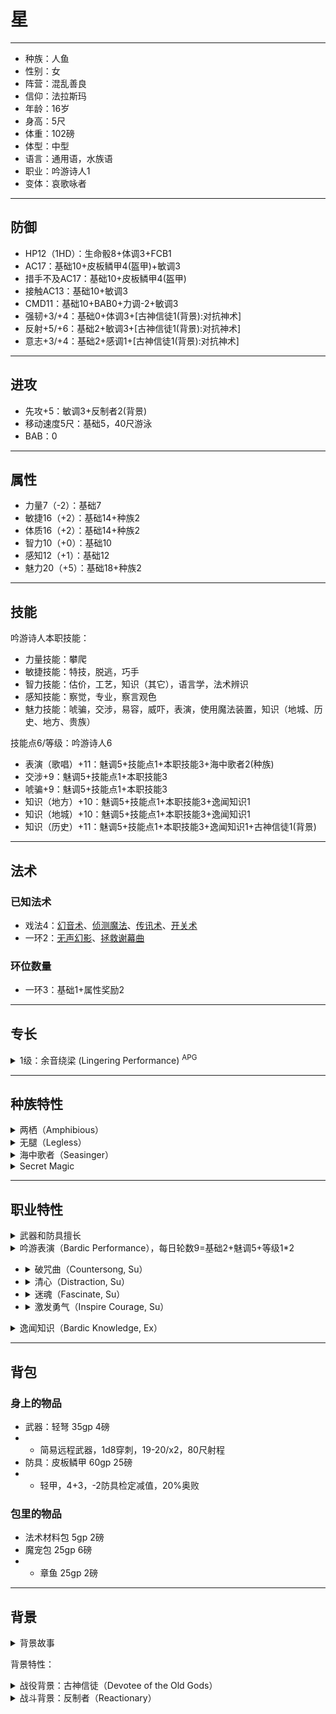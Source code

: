 # 星

----

- 种族：人鱼
- 性别：女
- 阵营：混乱善良
- 信仰：法拉斯玛
- 年龄：16岁
- 身高：5尺
- 体重：102磅
- 体型：中型
- 语言：通用语，水族语
- 职业：吟游诗人1
- 变体：哀歌咏者

----

## 防御

- HP12（1HD）：生命骰8+体调3+FCB1
- AC17：基础10+皮板鳞甲4(盔甲)+敏调3
- 措手不及AC17：基础10+皮板鳞甲4(盔甲)
- 接触AC13：基础10+敏调3
- CMD11：基础10+BAB0+力调-2+敏调3
- 强韧+3/+4：基础0+体调3+[古神信徒1(背景):对抗神术]
- 反射+5/+6：基础2+敏调3+[古神信徒1(背景):对抗神术]
- 意志+3/+4：基础2+感调1+[古神信徒1(背景):对抗神术]

----

## 进攻

- 先攻+5：敏调3+反制者2(背景)
- 移动速度5尺：基础5，40尺游泳
- BAB：0

----

## 属性

- 力量7（-2）：基础7
- 敏捷16（+2）：基础14+种族2
- 体质16（+2）：基础14+种族2
- 智力10（+0）：基础10
- 感知12（+1）：基础12
- 魅力20（+5）：基础18+种族2

----

## 技能

吟游诗人本职技能：
- 力量技能：攀爬
- 敏捷技能：特技，脱逃，巧手
- 智力技能：估价，工艺，知识（其它），语言学，法术辨识
- 感知技能：察觉，专业，察言观色
- 魅力技能：唬骗，交涉，易容，威吓，表演，使用魔法装置，知识（地城、历史、地方、贵族）

技能点6/等级：吟游诗人6
- 表演（歌唱）+11：魅调5+技能点1+本职技能3+海中歌者2(种族)
- 交涉+9：魅调5+技能点1+本职技能3
- 唬骗+9：魅调5+技能点1+本职技能3
- 知识（地方）+10：魅调5+技能点1+本职技能3+逸闻知识1
- 知识（地城）+10：魅调5+技能点1+本职技能3+逸闻知识1
- 知识（历史）+11：魅调5+技能点1+本职技能3+逸闻知识1+古神信徒1(背景)

----

## 法术

### 已知法术

- 戏法4：[幻音术](https://xiaoxiaomeow.github.io/pathfinder/spell.html?spell=ghost%20sound)、[侦测魔法](https://xiaoxiaomeow.github.io/pathfinder/spell.html?spell=detect%20magic)、[传讯术](https://xiaoxiaomeow.github.io/pathfinder/spell.html?spell=message)、[开关术](https://xiaoxiaomeow.github.io/pathfinder/spell.html?spell=open-close)
- 一环2：[无声幻影](https://xiaoxiaomeow.github.io/pathfinder/spell.html?spell=silent%20image)、[拯救谢幕曲](https://xiaoxiaomeow.github.io/pathfinder/spell.html?spell=saving%20finale)

### 环位数量

- 一环3：基础1+属性奖励2

----

## 专长

<details>
<summary>
1级：余音绕梁 (Lingering Performance) <sup>APG</sup>
</summary>

即使你停止演奏，你的吟游表演的效果仍旧环绕在周边。

先决条件: 【吟游表演】职业特性。

专长效果: 在你停止表演之后，你的【吟游表演】带来的加值与减值仍旧能持续2轮。任何其他先决条件，诸如范围或者特殊条件，必须仍旧满足才能让效果持续下去。如果你在这期间内开始一次新的吟游表演，前一次表演的效果会立刻终止。
</details>

----

## 种族特性

<details>
<summary>
两栖（Amphibious）
</summary>
人鱼是两栖生物，但是不喜欢长时间离开水。
</details>

<details>
<summary>
无腿（Legless）
</summary>
人鱼没有双腿，并且不会被绊摔。
</details>

<details>
<summary>
海中歌者（Seasinger）
</summary>
人鱼那动听的歌声是世人皆知的。海中歌者的表演（歌唱）检定获得+2种族加值，并且所有依赖语言的法术的豁免DC获得+1种族加值。该特性取代昏暗视觉。
</details>

<details>
<summary>
Secret Magic
</summary>
Merfolk sometimes manifest magical powers they are unwilling to explain to non-merfolk, leading scholars to speculate that the magic originates from the merfolk’s rumored eldritch patrons. Such merfolk have only a 40-foot swim speed, but they add +1 to the DC of any enchantment spells they cast, and if they have a Charisma score of 13 or higher, they gain the ability to cast the following spell-like abilities: At will—speak with animals (aquatic animals only); 1/day—fins to feet (self only), hydraulic push. This racial trait replaces the armor racial trait and alters the merfolk’s movement speed.
</details>

----

## 职业特性

<details>
<summary>
武器和防具擅长
</summary>
吟游诗人擅长所有简单武器，加上长剑，细剑，闷棍，短剑，短弓和长鞭。诗人同样擅长轻甲和盾牌（除了塔盾）。诗人可以在穿着轻甲和盾牌的同时施放法术，并忽视以此带来的法术失败率。吟游诗人在穿着中型或重型盔甲，并施展包含姿态成分的法术时与其他施法者拥有相同的法术失败率。兼职的吟游诗人在施展其它职业的法术时，法术失败率依照正常计算（也就是说，不会忽略轻甲和盾牌）。
</details>

<details>
<summary>
吟游表演（Bardic Performance），每日轮数9=基础2+魅调5+等级1*2
</summary>

吟游诗人可以用他的表演在身边的人身上（通常包括自己，如果愿意）制造出各种魔法效果。1级时，他每天可以使用此能力的总轮数为“4+魅力修正”。之后的每一级，诗人都会获得2轮额外的每日使用轮数。在每一轮，诗人都可以通过表演来使用他当前等级拥有的任意一项吟游表演能力。启动吟游表演能力是一个标准动作，但在之后保持同一种表演是自由动作。更换吟游表演的效果需要诗人停止当前的表演，并用一个标准动作开始新的表演。吟游表演无法被打断，但若诗人被杀死、麻痹、震慑或敲昏，或者由于其他因素而无法保持每轮一个自由动作时，表演立刻结束。诗人无法令一个以上的吟游表演效果同时生效。7级或更高的吟游诗人可以用移动动作替代原本的标准动作，开始一项吟游表演；13级或更高的诗人开始表演只需要一个迅捷动作。

每一项吟游表演都需要依赖声音或/和视觉成分运作。若一项吟游表演依赖声音成份运作，目标必须能够听见诗人的表演才会被影响，而这些能力多数和语言相关（如说明中所描述）。一名耳聋的诗人在进行此类表演时有20%的失败率，若他在这项检定中失败，他的尝试依旧计入每日使用轮数。耳聋的生物对依赖声音成分运作的吟游表演免疫。若一项吟游表演依赖视觉成份运作，目标必须存在和诗人之间的视觉线才会受到影响。一名目盲的诗人在进行此类表演时有50%的失败率，若他在这项检定中失败，他的尝试依旧计入每日使用轮数。目盲的生物对依赖视觉成分运作的吟游表演免疫。
</details>

- <details><summary>破咒曲（Countersong, Su）</summary>1级起，吟游诗人可以用他的音乐和诗歌来反制依赖于声音的法术（并非简单的指那些有言语成分的法术）。在表演破咒曲的每轮内，他都必须做一次表演（键盘乐、打击乐、管乐、弦乐，或演唱）检定。任何在吟游诗人30尺之内的生物（包括吟游诗人自己）在受到音波或者基于语言的魔法攻击时，都可以用吟游诗人的表演检定来代替自身的豁免检定（如果吟游诗人的表演检定结果好于自身的豁免检定结果）。如果在“破咒曲”范围内的生物已经受到持续性音波魔法或者基于语言的魔法攻击，在听到破咒曲的每个回合内，他都有进行新的豁免检定对抗魔法影响的机会，但是必须使用吟游诗人的表演检定结果值来进行此对抗。对于无法进行豁免检定的魔法效果，【破咒曲】无效。【破咒曲】依赖声音成份运作。</details>
- <details><summary>清心（Distraction, Su）</summary>1级起，吟游诗人可以用他的表演来反制依赖于视觉的法术。在清心持续的每轮中，他都必须做一次表演（模仿、滑稽、舞蹈、或演讲）检定。任何在吟游诗人30尺之内的生物（包括吟游诗人自己）在受到〔心灵幻觉〕或〔虚假幻觉〕子学派的魔法攻击时，都可以用吟游诗人的表演检定来代替自身的豁免检定（若表演检定结果好于自身的豁免检定结果）。如果在清心范围内的生物已经受到持续性的〔心灵幻觉〕或〔虚假幻觉〕法术影响，在能够看到【清心】的每个回合内，他都有进行新的豁免检定以对抗魔法影响的机会，但是必须使用吟游诗人的表演检定结果值来进行此对抗。对于无法进行豁免检定的魔法效果，【清心】无效。【清心】依赖视觉成份运作。</details>
- <details><summary>迷魂（Fascinate, Su）</summary>1级起，吟游诗人可以用他的表演来让一个或多个生物对他着迷。只有在吟游诗人周围90尺距离内，能够看见和听见吟游诗人，还必须注意到他的生物才可能被迷住。吟游诗人同样必须能够看到这些生物。附近的战斗或者其他能导致分心的危险都会打断这项能力的使用。1级之后的每3个吟游诗人等级，他都可以在每次使用此能力时多影响一个目标。每个在迷魂的作用范围内的生物都需要进行一次DC为“10+1/2诗人等级+魅力修正”的意志豁免以抵抗此效果。如果生物的豁免检定成功，则此吟游诗人在24小时内无法再对之迷魂。如果豁免检定失败，该生物会安静的坐下来欣赏表演，在吟游诗人继续专心表演的期间内不会做其他动作。被迷魂的生物在对周围反应方面的技能（例如察觉）的检定上都有-4减值。任何潜在威胁都会给予目标生物一次新的豁免检定机会。任何现实威胁，例如有人拔武器，施法，或者用远程武器瞄准目标时都会自动打破此能力。【迷魂】是一项惑控系（胁迫）影响心灵能力。【迷魂】依赖声音和视觉成份运作。</details>
- <details><summary>激发勇气（Inspire Courage, Su）</summary>1级起，吟游诗人可以通过表演来激发盟友（包括自己）的勇气，鼓舞他们对抗恐惧和提高战斗能力。只有能看到或听到吟游诗人表演的盟友才可以接受此效果。受影响的盟友在对抗魅惑和恐惧时豁免检定有+1士气加值，在攻击和武器伤害检定上也有+1表现加值。5级及之后每6个吟游诗人等级，该加值都会增加1（5级+2，11级+3，17级达到最大+4）。激发勇气是影响心灵的能力。【激发勇气】依赖声音或者视觉成份运作，诗人必须在开始表演之前决定具体使用的成份。</details>

<details>
<summary>
逸闻知识（Bardic Knowledge, Ex）
</summary>

诗人在进行知识类技能检定时将他一半的职业等级（至少为1）加到检定结果中，并且可以使用未受训的知识技能进行检定。
</details>

----

## 背包

### 身上的物品

- 武器：轻弩 35gp 4磅
- - 简易远程武器，1d8穿刺，19-20/x2，80尺射程
- 防具：皮板鳞甲 60gp 25磅
- - 轻甲，4+3，-2防具检定减值，20%奥败

### 包里的物品

- 法术材料包 5gp 2磅
- 魔宠包 25gp 6磅
- - 章鱼 25gp 2磅

----

## 背景

<details>
<summary>
背景故事
</summary>

星是一只出生在内海奥斯利昂附近的人鱼。星可以和几乎任何水生生物交谈，也在内海深处结识了很多朋友。

星所在的人鱼聚落会在奥斯利昂沿岸的住民进行海葬时出现在水面，负责用歌唱渲染葬礼上的哀伤气氛，并为可怜的死者念诵悼词，希望他的灵魂可以在法拉斯玛的引导下前往伟大彼岸。

但是星觉得整日哀歌不够酷，于是在很小的时候带上自己的章鱼好朋友花离开了聚落，沿着内海沿岸游啊游，在卡塔佩什认识了仙人掌猫，在艾芭萨罗姆参观了星石，在塔尔多学到了许许多多吟游诗人的歌谣，在切里亚斯观摩了华丽的歌剧。花还在旅行中收集到了许多关于具有很多触手的古神的传说。

成年的星和小章鱼返回了自己的聚落，四处游历的见闻和经历让星意识到需要法拉斯玛信徒指引的灵魂并不是参与海葬的平民，而是陆地上四处游荡的不死生物。于是听到消息后，星就沿着斯芬克斯河游到了瓦蒂，加入了那里的古墓探索活动，希望可以让发现的任何不死生物得到安息。
</details>

背景特性：

<details>
<summary>
战役背景：古神信徒（Devotee of the Old Gods）
</summary>
奥斯里昂有着8000年以上的历史，古奥斯里昂最全盛时期与如今的奥斯里昂所信仰的神祇是完全不同的，如阿努比斯，奥西里斯，拉和赛特等等。然而，你的家族却从未失去祖先的信仰，你对于某位古奥斯里昂神祇的信仰使你保有一些原本只驻留在瓦蒂无人触及的大墓地里的关于奥斯里昂过去的记忆。你的知识（历史）和知识（宗教）检定获得+1背景加值，并且总能将二者之一（自行选择）视为你的本职技能。此外，你对于古神的信仰使你在对抗神术的意志豁免中获得+1背景加值。关于古代奥斯里昂神祇的更多细节，请看《探索者冒险之路#80：空墓》。
</details>

<details>
<summary>
战斗背景：反制者（Reactionary）
</summary>
你幼时常受人欺负，但从来都不会主动发难。取而代之的是你精于预见突然袭击、并能够快速应对威胁。你的先攻检定获得+2背景加值。
</details>